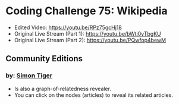 # Coding Challenge 75: Wikipedia
* Edited Video: https://youtu.be/RPz75gcHj18
* Original Live Stream (Part 1): https://youtu.be/bWti0vTbgKU
* Original Live Stream (Part 2): https://youtu.be/PQwfop4bewM

## Community Editions

### by: [Simon Tiger](https://simon-tiger.github.io/wikipedia-crawler/wikipedia)
* Is also a graph-of-relatedness revealer.
* You can click on the nodes (articles) to reveal its related articles.
